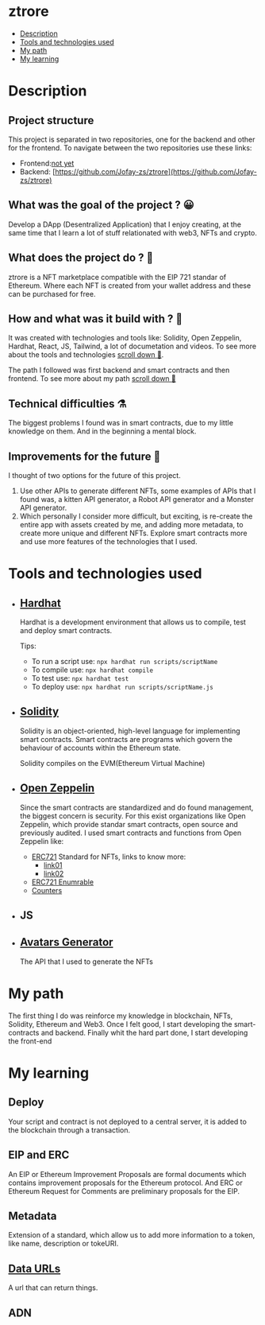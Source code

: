 # ztrore
- [Description](#description)
- [Tools and technologies used](#tools-and-technologies-used)
- [My path](#my-path)
- [My learning](#my-learning)

# Description
## Project structure
This project is separated in two repositories, one for the backend and other for the frontend. To navigate between the two repositories use these links:
- Frontend:[not yet]()
- Backend: [https://github.com/Jofay-zs/ztrore](https://github.com/Jofay-zs/ztrore)

## What was the goal of the project ? 😀
Develop a DApp (Desentralized Application) that I enjoy creating, at the same time that I learn a lot of stuff relationated with web3, NFTs and crypto.

## What does the project do ? 🏪
ztrore is a NFT marketplace compatible with the EIP 721 standar of Ethereum. Where each NFT is created from your wallet address and these can be purchased for free.

## How and what was it build with ? 🥣
It was created with technologies and tools like: Solidity, Open Zeppelin, Hardhat, React, JS, Tailwind, a lot of documetation and videos. To see more about the tools and technologies [scroll down 🔽](#tools-and-technologies-used).

The path I followed was first backend and smart contracts and then frontend. To see more about my path [scroll down 🔽](#my-path)

## Technical difficulties ⚗️
The biggest problems I found was in smart contracts, due to my little knowledge on them. And in the beginning a mental block.

## Improvements for the future 🔮
I thought of two options for the future of this project.
1. Use other APIs to generate different NFTs, some examples of APIs that I found was, a kitten API generator, a Robot API generator and a Monster API generator.
2. Which personally I consider more difficult, but exciting, is re-create the entire app with assets created by me, and adding more metadata, to create more unique and different NFTs. Explore smart contracts more and use more features of the technologies that I used.

# Tools and technologies used
- ## [Hardhat](https://hardhat.org/getting-started/)
    Hardhat is a development environment that allows us to compile, test and deploy smart contracts.

    Tips:
    - To run a script use: ```npx hardhat run scripts/scriptName```
    - To compile use: ```npx hardhat compile```
    - To test use: ```npx hardhat test```
    - To deploy use: ```npx hardhat run scripts/scriptName.js```

- ## [Solidity](https://docs.soliditylang.org/en/latest/)
    Solidity is an object-oriented, high-level language for implementing smart contracts. Smart contracts are programs which govern the behaviour of accounts within the Ethereum state.

    Solidity compiles on the EVM(Ethereum Virtual Machine)

- ## [Open Zeppelin](https://docs.openzeppelin.com/openzeppelin/)
    Since the smart contracts are standardized and do found management, the biggest concern is security. For this exist organizations like Open Zeppelin, which provide standar smart contracts, open source and previously audited. I used smart contracts and functions from Open Zeppelin like:
    - [ERC721](https://docs.openzeppelin.com/contracts/4.x/api/token/erc721#ERC721)
        Standard for NFTs, links to know more:
        - [link01](https://eips.ethereum.org/EIPS/eip-721)
        - [link02](https://github.com/ethereum/EIPs/issues/721)
    - [ERC721 Enumrable](https://docs.openzeppelin.com/contracts/4.x/api/token/erc721#ERC721Enumerable)
    - [Counters](https://docs.openzeppelin.com/contracts/4.x/api/utils#Counters)

- ## JS

- ## [Avatars Generator](https://getavataaars.com/)
    The API that I used to generate the NFTs
    

# My path
The first thing I do was reinforce my knowledge in blockchain, NFTs, Solidity, Ethereum and Web3. Once I felt good, I start developing the smart-contracts and backend. Finally whit the hard part done, I start developing the front-end

# My learning
## Deploy
Your script and contract is not deployed to a central server, it is added to the blockchain through a transaction.

## EIP and ERC
An EIP or Ethereum Improvement Proposals are formal documents which contains improvement proposals for the Ethereum protocol. And ERC or Ethereum Request for Comments are preliminary proposals for the EIP.

## Metadata
Extension of a standard, which allow us to add more information to a token, like name, description or tokeURI.

## [Data URLs](https://developer.mozilla.org/en-US/docs/Web/HTTP/Basics_of_HTTP/Data_URIs)
A url that can return things.

## ADN